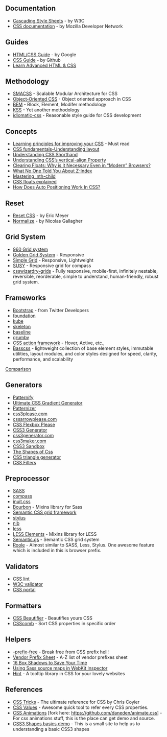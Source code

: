 Documentation
-------------

* [Cascading Style Sheets](http://www.w3.org/Style/CSS/Overview.en.html) - by W3C
* [CSS documentation](https://developer.mozilla.org/en-US/docs/CSS) - by Mozilla Developer Network

Guides
------

* [HTML/CSS Guide](http://google-styleguide.googlecode.com/svn/trunk/htmlcssguide.xml) - by Google
* [CSS Guide](https://github.com/styleguide/css) - by Github
* [Learn Advanced HTML & CSS](http://learn.shayhowe.com/advanced-html-css/)

Methodology
-----------

* [SMACSS](http://smacss.com/) - Scalable Modular Architecture for CSS
* [Object-Oriented CSS](http://oocss.org/) - Object oriented approach in CSS
* [BEM](https://en.bem.info/method/) - Block, Element, Modifer methodology
* [KSS](https://github.com/kneath/kss#readme) - Yet another methodology
* [idiomatic-css](https://github.com/necolas/idiomatic-css) - Reasonable style guide for CSS development

Concepts
--------
* [Learning principles for improving your CSS](http://tympanus.net/codrops/2012/11/20/learning-principles-for-improving-your-css/) - Must read
* [CSS fundamentals-Understanding layout](http://learnlayout.com/)
* [Understanding CSS Shorthand](http://www.impressivewebs.com/css-basics/)
* [Understanding CSS’s vertical-align Property](http://www.impressivewebs.com/css-vertical-align/)
* [Clearing Floats: Why is it Necessary Even in “Modern” Browsers?](http://www.impressivewebs.com/clearing-floats-why-necessary/)
* [What No One Told You About Z-Index](http://philipwalton.com/articles/what-no-one-told-you-about-z-index/)
* [Mastering :nth-child](http://nthmaster.com/)
* [CSS floats explained](http://www.slideshare.net/maxdesign/css-floats-explained)
* [How Does Auto Positioning Work In CSS?](http://www.vanseodesign.com/css/auto-positioning/)

Reset
-----

* [Reset CSS](http://meyerweb.com/eric/tools/css/reset/) - by Eric Meyer
* [Normalize](http://necolas.github.com/normalize.css/) - by Nicolas Gallagher

Grid System
------------

* [960 Grid system](http://960.gs)
* [Golden Grid System](http://goldengridsystem.com) - Responsive
* [Simple Grid](http://thisisdallas.github.com/Simple-Grid/) - Responsive, Lightweight
* [SUSY](http://susy.oddbird.net/) - Responsive grid for compass
* [csswizardry-grids](http://csswizardry.com/csswizardry-grids/) - Fully responsive, mobile-first, infinitely nestable,
 reversible, reorderable, simple to understand, human-friendly, robust grid system.


Frameworks
----------

* [Bootstrap](http://twitter.github.com/bootstrap/) - from Twitter Developers
* [foundation](http://foundation.zurb.com/)
* [kube](http://imperavi.com/kube/)
* [skeleton](http://www.getskeleton.com/)
* [baseline](http://baselinecss.com/)
* [grumby](http://gumbyframework.com/)
* [CSS action framework](http://code.google.com/p/css3-action-framework) - Hover, Active, etc.,
* [Basscss](http://www.basscss.com/) - lightweight collection of base element styles, immutable utilities, layout modules, and color styles designed for speed, clarity, performance, and scalability

[Comparison](http://responsive.vermilion.com/compare.php)

Generators
----------

* [Patternify](http://www.patternify.com/)
* [Ultimate CSS Gradient Generator](http://www.colorzilla.com/gradient-editor/)
* [Patternizer](http://patternizer.com/kfob)
* [css3please.com](http://css3please.com/)
* [cssarrowplease.com](http://cssarrowplease.com/)
* [CSS Flexbox Please](http://demo.agektmr.com/flexbox/)
* [CSS3 Generator](http://www.css3.me/)
* [css3generator.com](http://css3generator.com/)
* [css3maker.com](http://www.css3maker.com/)
* [CSS3 Sandbox](http://westciv.com/tools/index.html)
* [The Shapes of Css](https://coderwall.com/p/xrxaxa)
* [CSS triangle generator](http://apps.eky.hk/css-triangle-generator/)
* [CSS Filters](http://html5-demos.appspot.com/static/css/filters/index.html)

Preprocessor
------------

* [SASS](http://sass-lang.com)
 * [compass](http://compass-style.org/)
 * [inuit.css](https://github.com/csswizardry/inuit.css)
 * [Bourbon](https://github.com/thoughtbot/bourbon) - Mixins library for Sass
 * [Semantic CSS grid framework](https://github.com/thoughtbot/neat)
* [stylus](http://learnboost.github.com/stylus/)
 * [nib](http://visionmedia.github.com/nib/)
* [less](http://lesscss.org/)
 * [LESS Elements](http://lesselements.com/) - Mixins library for LESS
 * [Semantic.gs](http://semantic.gs/) - Semantic CSS grid system
* [Roole](http://roole.org/) - Almost similar to SASS, Less, Stylus. One awesome feature which is included in this is browser prefix.

Validators
----------

* [CSS lint](http://csslint.net)
* [W3C validator](http://jigsaw.w3.org/css-validator)
* [CSS portal](http://www.cssportal.com/css-validatorhttp://filamentgroup.com/lab/responsive_design_approach_for_complex_multicolumn_data_tables)

Formatters
----------

* [CSS Beautifier](http://html.fwpolice.com/css/) - Beautifies yours CSS
* [CSScomb](http://csscomb.com/) - Sort CSS properties in specific order

Helpers
-------

* [-prefix-free](http://leaverou.github.com/prefixfree/) - Break free from CSS prefix hell!
* [Vendor Prefix Sheet](http://peter.sh/experiments/vendor-prefixed-css-property-overview/) - A-Z list of vendor prefixes sheet
* [16 Box Shadows to Save Your Time](http://cssdeck.com/labs/16-box-shadows-to-save-your-time)
* [Using Sass source maps in WebKit Inspector](http://bricss.net/post/33788072565/using-sass-source-maps-in-webkit-inspector)
* [Hint](http://kushagragour.in/lab/hint/) - A tooltip library in CSS for your lovely websites

References
----------

* [CSS Tricks](http://css-tricks.com) - The ultimate reference for CSS by Chris Coyier
* [CSS Values](http://cssvalues.com ) - Awesome quick tool to refer every CSS properties.
* [CSS Animations](http://daneden.me/animate) [fork here: https://github.com/daneden/animate.css] - For css animations stuff, this is the place can get demo and source.
* [CSS3 Shapes basics demo](http://css3shapes.com/) - This is a small site to help us to understanding a basic CSS3 shapes

